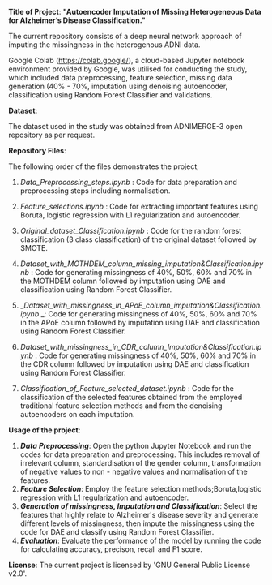 **Title of Project**: **"Autoencoder Imputation of Missing Heterogeneous Data for Alzheimer’s Disease Classification."**   

The current repository consists of a deep neural network approach of imputing the missingness in the heterogenous ADNI data.  

Google Colab (https://colab.google/), a cloud-based Jupyter notebook environment provided by Google, was utilised for conducting the study, which included data preprocessing, feature selection, missing data generation (40% - 70%, imputation using denoising autoencoder, classification using Random Forest Classifier and validations.

**Dataset**:

The dataset used in the study was obtained from ADNIMERGE-3 open repository as per request.

**Repository Files**:

The following order of the files demonstrates the project;

1. _Data_Preprocessing_steps.ipynb_ : Code for data preparation and preprocessing steps including normalisation.

2. _Feature_selections.ipynb_ : Code for extracting important features using Boruta, logistic regression with L1 regularization and autoencoder.

3. _Original_dataset_Classification.ipynb_ : Code for the random forest classification (3 class classification) of the original dataset followed by SMOTE.

4. _Dataset_with_MOTHDEM_column_missing_imputation&Classification.ipynb_ : Code for generating missingness of 40%, 50%, 60% and 70% in the MOTHDEM column followed by imputation using DAE and classification using Random Forest Classifier.

5. __Dataset_with_missingness_in_APoE_column_imputation&Classification.ipynb_ _: Code for generating missingness of 40%, 50%, 60% and 70% in the APoE column followed by imputation using DAE and classification using Random Forest Classifier.

6. _Dataset_with_missingness_in_CDR_column_Imputation&Classification.ipynb_ :  Code for generating missingness of 40%, 50%, 60% and 70% in the CDR column followed by imputation using DAE and classification using Random Forest Classifier.

7. _Classification_of_Feature_selected_dataset.ipynb_ : Code for the classification of the selected features obtained from the employed traditional feature selection methods and from the denoising autoencoders on each imputation. 

**Usage of the project**:
1. _**Data Preprocessing**_: Open the python Jupyter Notebook and run the codes for data preparation and preprocessing. This includes removal of irrelevant column, standardisation of the gender column, transformation of negative values to non - negative values and normalisation of the features.
2. **_Feature Selection_**: Employ the feature selection methods;Boruta,logistic regression with L1 regularization and autoencoder.
3. _**Generation of missingness, Imputation and Classification**_: Select the features that highly relate to Alzheimer's disease severity and generate different levels of missingness, then impute the missingness using the code for DAE and classify using Random Forest Classifier.
4. _**Evaluation**_: Evaluate the performance of the model by running the code for calculating accuracy, precison, recall and F1 score.

**License**:
The current project is licensed by 'GNU General Public License v2.0'.



